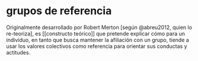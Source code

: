 # grupos de referencia
Originalmente desarrollado por Robert Merton [según @abreu2012, quien lo re-teoriza], es [[constructo teórico]] que pretende explicar cómo para un individuo, en tanto que busca mantener la afiliación con un grupo, tiende a usar los valores colectivos como referencia para orientar sus conductas y actitudes.
